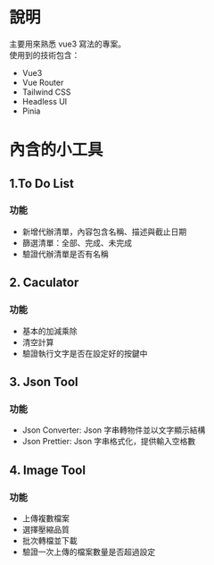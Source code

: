 # 說明

主要用來熟悉 vue3 寫法的專案。  
使用到的技術包含：

- Vue3
- Vue Router
- Tailwind CSS
- Headless UI
- Pinia

# 內含的小工具

## 1.To Do List

### 功能

- 新增代辦清單，內容包含名稱、描述與截止日期
- 篩選清單：全部、完成、未完成
- 驗證代辦清單是否有名稱

## 2. Caculator

### 功能

- 基本的加減乘除
- 清空計算
- 驗證執行文字是否在設定好的按鍵中

## 3. Json Tool

### 功能

- Json Converter: Json 字串轉物件並以文字顯示結構
- Json Prettier: Json 字串格式化，提供輸入空格數

## 4. Image Tool

### 功能

- 上傳複數檔案
- 選擇壓縮品質
- 批次轉檔並下載
- 驗證一次上傳的檔案數量是否超過設定
